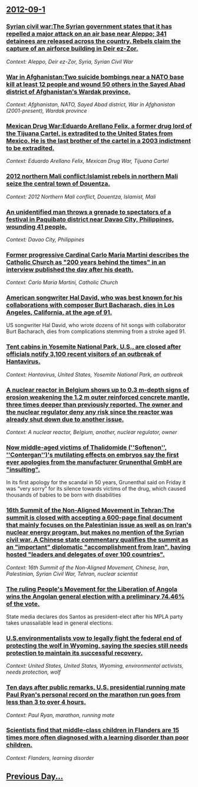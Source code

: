## [2012-09-1](/news/2012/09/1/index.md)

### [Syrian civil war:The Syrian government states that it has repelled a major attack on an air base near Aleppo; 341 detainees are released across the country. Rebels claim the capture of an airforce building in Deir ez-Zor. ](/news/2012/09/1/syrian-civil-war-pthe-syrian-government-states-that-it-has-repelled-a-major-attack-on-an-air-base-near-aleppo-341-detainees-are-released-ac.md)
_Context: Aleppo, Deir ez-Zor, Syria, Syrian Civil War_

### [War in Afghanistan:Two suicide bombings near a NATO base kill at least 12 people and wound 50 others in the Sayed Abad district of Afghanistan's Wardak province. ](/news/2012/09/1/war-in-afghanistan-ptwo-suicide-bombings-near-a-nato-base-kill-at-least-12-people-and-wound-50-others-in-the-sayed-abad-district-of-afghanis.md)
_Context: Afghanistan, NATO, Sayed Abad district, War in Afghanistan (2001-present), Wardak province_

### [Mexican Drug War:Eduardo Arellano Felix, a former drug lord of the Tijuana Cartel, is extradited to the United States from Mexico. He is the last brother of the cartel in a 2003 indictment to be extradited. ](/news/2012/09/1/mexican-drug-war-peduardo-arellano-fa-c-lix-a-former-drug-lord-of-the-tijuana-cartel-is-extradited-to-the-united-states-from-mexico-he-is-t.md)
_Context: Eduardo Arellano Felix, Mexican Drug War, Tijuana Cartel_

### [2012 northern Mali conflict:Islamist rebels in northern Mali seize the central town of Douentza. ](/news/2012/09/1/2012-northern-mali-conflict-pislamist-rebels-in-northern-mali-seize-the-central-town-of-douentza.md)
_Context: 2012 Northern Mali conflict, Douentza, Islamist, Mali_

### [An unidentified man throws a grenade to spectators of a festival in Paquibato district near Davao City, Philippines, wounding 41 people. ](/news/2012/09/1/an-unidentified-man-throws-a-grenade-to-spectators-of-a-festival-in-paquibato-district-near-davao-city-philippines-wounding-41-people.md)
_Context: Davao City, Philippines_

### [Former progressive Cardinal Carlo Maria Martini describes the Catholic Church as "200 years behind the times" in an interview published the day after his death. ](/news/2012/09/1/former-progressive-cardinal-carlo-maria-martini-describes-the-catholic-church-as-200-years-behind-the-times-in-an-interview-published-the.md)
_Context: Carlo Maria Martini, Catholic Church_

### [American songwriter Hal David, who was best known for his collaborations with composer Burt Bacharach, dies in Los Angeles, California, at the age of 91. ](/news/2012/09/1/american-songwriter-hal-david-who-was-best-known-for-his-collaborations-with-composer-burt-bacharach-dies-in-los-angeles-california-at-t.md)
US songwriter Hal David, who wrote dozens of hit songs with collaborator Burt Bacharach, dies from complications stemming from a stroke aged 91.

### [Tent cabins in Yosemite National Park, U.S., are closed after officials notify 3,100 recent visitors of an outbreak of Hantavirus. ](/news/2012/09/1/tent-cabins-in-yosemite-national-park-u-s-are-closed-after-officials-notify-3-100-recent-visitors-of-an-outbreak-of-hantavirus.md)
_Context: Hantavirus, United States, Yosemite National Park, an outbreak_

### [A nuclear reactor in Belgium shows up to 0.3 m-depth signs of erosion weakening the 1.2 m outer reinforced concrete mantle, three times deeper than previously reported. The owner and the nuclear regulator deny any risk since the reactor was already shut down due to another issue. ](/news/2012/09/1/a-nuclear-reactor-in-belgium-shows-up-to-0-3-m-depth-signs-of-erosion-weakening-the-1-2-m-outer-reinforced-concrete-mantle-three-times-deep.md)
_Context: A nuclear reactor, Belgium, another, nuclear regulator, owner_

### [Now middle-aged victims of Thalidomide (''Softenon'', ''Contergan'')'s mutilating effects on embryos say the first ever apologies from the manufacturer Grunenthal GmbH are "insulting". ](/news/2012/09/1/now-middle-aged-victims-of-thalidomide-softenon-contergan-s-mutilating-effects-on-embryos-say-the-first-ever-apologies-from-the-m.md)
In its first apology for the scandal in 50 years, Grunenthal said on Friday it was “very sorry” for its silence towards victims of the drug, which caused thousands of babies to be born with disabilities

### [16th Summit of the Non-Aligned Movement in Tehran:The summit is closed with accepting a 600-page final document that mainly focuses on the Palestinian issue as well as on Iran's nuclear energy program, but makes no mention of the Syrian civil war. A Chinese state commentary qualifies the summit as an "important" diplomatic "accomplishment from Iran", having hosted "leaders and delegates of over 100 countries". ](/news/2012/09/1/16th-summit-of-the-non-aligned-movement-in-tehran-pthe-summit-is-closed-with-accepting-a-600-page-final-document-that-mainly-focuses-on-the.md)
_Context: 16th Summit of the Non-Aligned Movement, Chinese, Iran, Palestinian, Syrian Civil War, Tehran, nuclear scientist_

### [The ruling People's Movement for the Liberation of Angola wins the Angolan general election with a preliminary 74.46% of the vote. ](/news/2012/09/1/the-ruling-people-s-movement-for-the-liberation-of-angola-wins-the-angolan-general-election-with-a-preliminary-74-46-of-the-vote.md)
State media declares dos Santos as president-elect after his MPLA party takes unassailable lead in general elections.

### [U.S.environmentalists vow to legally fight the federal end of protecting the wolf in Wyoming, saying the species still needs protection to maintain its successful recovery. ](/news/2012/09/1/u-s-environmentalists-vow-to-legally-fight-the-federal-end-of-protecting-the-wolf-in-wyoming-saying-the-species-still-needs-protection-to-m.md)
_Context: United States, United States, Wyoming, environmental activists, needs protection, wolf_

### [Ten days after public remarks, U.S. presidential running mate Paul Ryan's personal record on the marathon run goes from less than 3 to over 4 hours. ](/news/2012/09/1/ten-days-after-public-remarks-u-s-presidential-running-mate-paul-ryan-s-personal-record-on-the-marathon-run-goes-from-less-than-3-to-over.md)
_Context: Paul Ryan, marathon, running mate_

### [Scientists find that middle-class children in Flanders are 15 times more often diagnosed with a learning disorder than poor children. ](/news/2012/09/1/scientists-find-that-middle-class-children-in-flanders-are-15-times-more-often-diagnosed-with-a-learning-disorder-than-poor-children.md)
_Context: Flanders, learning disorder_

## [Previous Day...](/news/2012/08/31/index.md)

